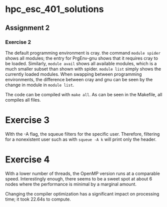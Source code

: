 # hpc_esc_401_solutions

## Assignment 2

### Exercise 2

The default programming environment is cray. 
the command `module spider` shows all modules; the entry for PrgEnv-gnu shows that it requires cray to be loaded.
Similarly, `module avail` shows all available modules, which is a much smaller subset than shown with spider.
`module list` simply shows the currently loaded modules. When swapping between programming environments,
the difference between cray and gnu can be seen by the change in module in `module list`.

The code can be compiled with `make all`. As can be seen in the Makefile, all compiles all files.

# Exercise 3

WIth the -A flag, the squeue filters for the specific user. Therefore, filtering for a nonexistent user such as with `squeue -A k` will print only the header.

# Exercise 4


With a lower number of threads, the OpenMP version runs at a comparable speed. Interestingly enough, there seems to be a sweet spot at about 6 nodes where the performance is minimal by a marginal amount.

Changing the compiler optimization has a significant impact on processing time; it took 22.64s to compute.


 






